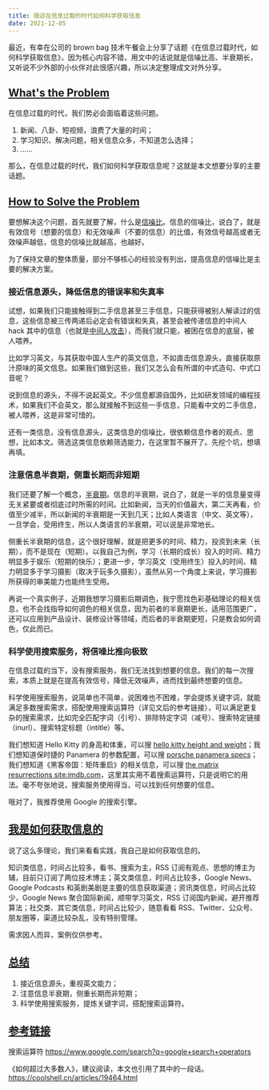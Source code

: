 ```yaml
---
title: 简述在信息过载的时代如何科学获取信息
date: 2021-12-05
---
```


最近，有幸在公司的 brown bag 技术午餐会上分享了话题《在信息过载时代，如何科学获取信息》，因为核心内容不错，用文中的话说就是信噪比高、半衰期长，又听说不少外部的小伙伴对此很感兴趣，所以决定整理成文对外分享。

<!-- more -->

## [What's the Problem](#anchor---what-is-the-problem)

在信息过载的时代，我们势必会面临着这些问题。

1. 新闻、八卦、短视频，浪费了大量的时间；
2. 学习知识、解决问题，相关信息众多，不知道怎么选择；
3. ……

那么，在信息过载的时代，我们如何科学获取信息呢？这就是本文想要分享的主要话题。

## [How to Solve the Problem](#anchor---how-to-solve-the-problem)

要想解决这个问题，首先就要了解，什么是[信噪比](https://zh.wikipedia.org/wiki/%E4%BF%A1%E5%99%AA%E6%AF%94)。信息的信噪比，说白了，就是有效信号（想要的信息）和无效噪声（不要的信息）的比值，有效信号越高或者无效噪声越低，信息的信噪比就越高，也越好。

为了保持文章的整体质量，部分不够核心的经验没有列出，提高信息的信噪比是主要的解决方案。

### 接近信息源头，降低信息的错误率和失真率

试想，如果我们只能接触得到二手信息甚至三手信息，只能获得被别人解读过的信息，这些信息被三传两递后必定会有错误和失真，甚至会被传递信息的中间人 hack 其中的信息（也就是[中间人攻击](https://zh.wikipedia.org/wiki/%E4%B8%AD%E9%97%B4%E4%BA%BA%E6%94%BB%E5%87%BB)），而我们就只能，被困在信息的底层，被人喂养。

比如学习英文，与其获取中国人生产的英文信息，不如直击信息源头，直接获取原汁原味的英文信息。如果我们做到这些，我们又怎么会有所谓的中式造句、中式口音呢？

说到信息的源头，不得不说起英文。不少信息都源自国外，比如研发领域的编程技术，如果我们不会英文，那么就接触不到这些一手信息，只能看中文的二手信息，被人喂养，这是非常可惜的。

还有一类信息，没有信息源头，这类信息的信噪比，很依赖信息作者的观点、思想，比如本文。筛选这类信息依赖筛选能力，在这里暂不展开了。先挖个坑，想填再填。

### 注意信息半衰期，侧重长期而非短期

我们还要了解一个概念，[半衰期](https://zh.wikipedia.org/wiki/%E5%8D%8A%E8%A1%B0%E6%9C%9F)。信息的半衰期，说白了，就是一半的信息量变得无关紧要或者彻底过时所需的时间。比如新闻，当天的价值最大，第二天再看，价值至少减半，所以新闻的半衰期是一天到几天；比如人类语言（中文、英文等），一旦学会，受用终生，所以人类语言的半衰期，可以说是非常地长。

侧重长半衰期的信息，这个很好理解，就是把更多的时间、精力，投资到未来（长期），而不是现在（短期）。以我自己为例，学习（长期的成长）投入的时间、精力明显多于娱乐（短期的快乐）；更进一步，学习英文（受用终生）投入的时间、精力明显多于学习摄影（取决于玩多久摄影），虽然从另一个角度上来说，学习摄影所获得的审美能力也能终生受用。

再说一个真实例子，近期我想学习摄影后期调色，我宁愿找色彩基础理论的相关信息，也不会找指导如何调色的相关信息，因为前者的半衰期更长，适用范围更广，还可以应用到产品设计、装修设计等领域，而后者的半衰期更短，只是教会如何调色，仅此而已。

### 科学使用搜索服务，将信噪比推向极致

在信息过载的当下，没有搜索服务，我们无法找到想要的信息。我们的每一次搜索，本质上就是在提高有效信号，降低无效噪声，进而找到最终想要的信息。

科学使用搜索服务，说简单也不简单，说困难也不困难，学会提炼关键字词，就能满足多数搜索需求，搭配使用搜索运算符（详见文后的参考链接），可以满足更复杂的搜索需求，比如完全匹配字词（引号）、排除特定字词（减号）、搜索特定链接（inurl）、搜索特定标题（intitle）等。

我们想知道 Hello Kitty 的身高和体重，可以搜 [hello kitty height and weight](https://www.google.com/search?q=hello+kitty+height+and+weight)；我们想知道保时捷的 Panamera 的参数配置，可以搜 [porsche panamera specs](https://www.google.com/search?q=porsche+panamera+specs)；我们想知道《黑客帝国：矩阵重启》的相关信息，可以搜 [the matrix resurrections site:imdb.com](https://www.google.com/search?q=the+matrix+resurrections+site%3Aimdb.com)，这里其实用不着搜索运算符，只是说明它的用法。毫不夸张地说，搜索服务使用得当，可以找到任何想要的信息。

哦对了，我推荐使用 Google 的搜索引擎。

## [我是如何获取信息的](#anchor---how-do-i-get-information)

说了这么多理论，我们来看看实践，我自己是如何获取信息的。

知识类信息，时间占比较多，看书、搜索为主，RSS 订阅有观点、思想的博主为辅，目前只订阅了两位技术博主；英文类信息，时间占比较多，Google News、Google Podcasts 和英剧美剧是主要的信息获取渠道；资讯类信息，时间占比较少，Google News 聚合国际新闻，顺带学习英文，RSS 订阅国内新闻，避开推荐算法；社交类、其它类信息，时间占比较少，随意看看 RSS、Twitter、公众号、朋友圈等，渠道比较杂乱，没有特别管理。

需求因人而异，案例仅供参考。

## [总结](#anchor---summary)

1. 接近信息源头，重视英文能力；
2. 注意信息半衰期，侧重长期而非短期；
3. 科学使用搜索服务，提炼关键字词，搭配搜索运算符。

## [参考链接](#anchor---reference-links)

搜索运算符
https://www.google.com/search?q=google+search+operators

《如何超过大多数人》，建议阅读，本文也引用了其中的一段话。
https://coolshell.cn/articles/19464.html
